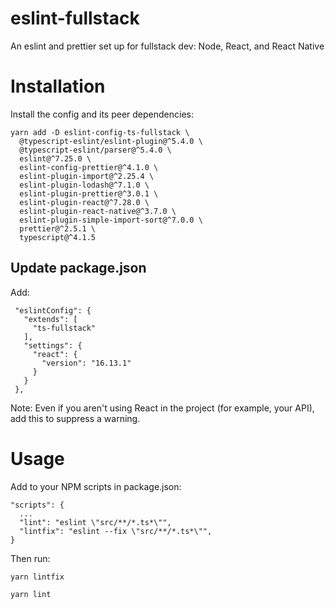 # eslint-fullstack
An eslint and prettier set up for fullstack dev: Node, React, and React Native

# Installation

Install the config and its peer dependencies:

    yarn add -D eslint-config-ts-fullstack \
      @typescript-eslint/eslint-plugin@^5.4.0 \
      @typescript-eslint/parser@^5.4.0 \
      eslint@^7.25.0 \
      eslint-config-prettier@^4.1.0 \
      eslint-plugin-import@^2.25.4 \
      eslint-plugin-lodash@^7.1.0 \
      eslint-plugin-prettier@^3.0.1 \
      eslint-plugin-react@^7.28.0 \
      eslint-plugin-react-native@^3.7.0 \
      eslint-plugin-simple-import-sort@^7.0.0 \
      prettier@^2.5.1 \
      typescript@^4.1.5
    
## Update package.json

Add:

     "eslintConfig": {
       "extends": [
         "ts-fullstack"
       ],
       "settings": {
         "react": {
           "version": "16.13.1"
         }
       }
     },
     
Note: Even if you aren't using React in the project (for example, your API), add this to suppress a warning.

# Usage

Add to your NPM scripts in package.json:

    "scripts": {
      ...
      "lint": "eslint \"src/**/*.ts*\"",
      "lintfix": "eslint --fix \"src/**/*.ts*\"",
    }

Then run:

    yarn lintfix
    
    yarn lint
